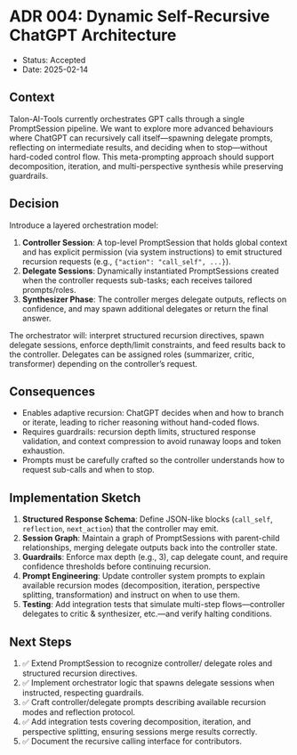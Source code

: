 # ADR 004: Dynamic Self-Recursive ChatGPT Architecture

- Status: Accepted
- Date: 2025-02-14

## Context
Talon-AI-Tools currently orchestrates GPT calls through a single PromptSession pipeline. We want to explore more advanced behaviours where ChatGPT can recursively call itself—spawning delegate prompts, reflecting on intermediate results, and deciding when to stop—without hard-coded control flow. This meta-prompting approach should support decomposition, iteration, and multi-perspective synthesis while preserving guardrails.

## Decision
Introduce a layered orchestration model:
1. **Controller Session**: A top-level PromptSession that holds global context and has explicit permission (via system instructions) to emit structured recursion requests (e.g., `{"action": "call_self", ...}`).
2. **Delegate Sessions**: Dynamically instantiated PromptSessions created when the controller requests sub-tasks; each receives tailored prompts/roles.
3. **Synthesizer Phase**: The controller merges delegate outputs, reflects on confidence, and may spawn additional delegates or return the final answer.

The orchestrator will: interpret structured recursion directives, spawn delegate sessions, enforce depth/limit constraints, and feed results back to the controller. Delegates can be assigned roles (summarizer, critic, transformer) depending on the controller’s request.

## Consequences
- Enables adaptive recursion: ChatGPT decides when and how to branch or iterate, leading to richer reasoning without hand-coded flows.
- Requires guardrails: recursion depth limits, structured response validation, and context compression to avoid runaway loops and token exhaustion.
- Prompts must be carefully crafted so the controller understands how to request sub-calls and when to stop.

## Implementation Sketch
1. **Structured Response Schema**: Define JSON-like blocks (`call_self`, `reflection`, `next_action`) that the controller may emit.
2. **Session Graph**: Maintain a graph of PromptSessions with parent-child relationships, merging delegate outputs back into the controller state.
3. **Guardrails**: Enforce max depth (e.g., 3), cap delegate count, and require confidence thresholds before continuing recursion.
4. **Prompt Engineering**: Update controller system prompts to explain available recursion modes (decomposition, iteration, perspective splitting, transformation) and instruct on when to use them.
5. **Testing**: Add integration tests that simulate multi-step flows—controller delegates to critic & synthesizer, etc.—and verify halting conditions.

## Next Steps
1. ✅ Extend PromptSession to recognize controller/ delegate roles and structured recursion directives.
2. ✅ Implement orchestrator logic that spawns delegate sessions when instructed, respecting guardrails.
3. ✅ Craft controller/delegate prompts describing available recursion modes and reflection protocol.
4. ✅ Add integration tests covering decomposition, iteration, and perspective splitting, ensuring sessions merge results correctly.
5. ✅ Document the recursive calling interface for contributors.
